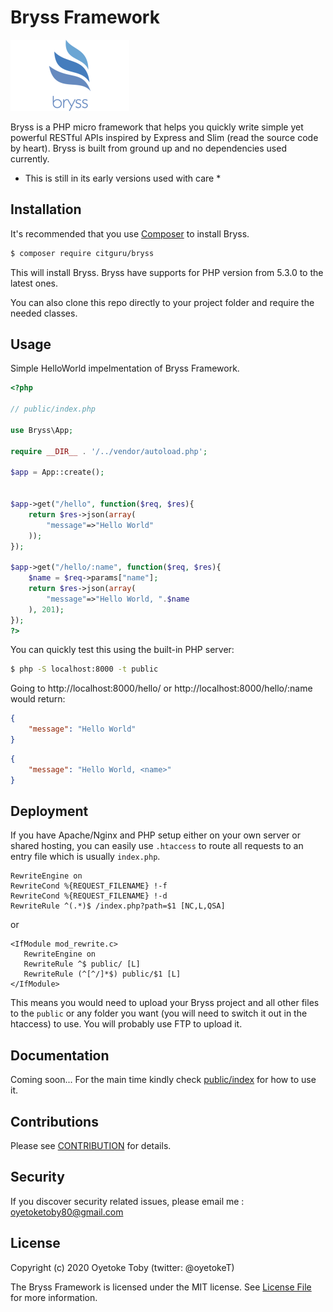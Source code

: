 # Bryss Framework

![Bryss](assets/bryss.png)

Bryss is a PHP micro framework that helps you quickly write simple yet powerful RESTful APIs inspired by Express and Slim (read the source code by heart). Bryss is built from ground up and no dependencies used currently. 

* This is still in its early versions used with care *

## Installation

It's recommended that you use [Composer](https://getcomposer.org/) to install Bryss.

```bash
$ composer require citguru/bryss
```

This will install Bryss. Bryss have supports for PHP version from 5.3.0 to the latest ones.

You can also clone this repo directly to your project folder and require the needed classes.


## Usage

Simple HelloWorld impelmentation of Bryss Framework.

```php
<?php

// public/index.php

use Bryss\App;

require __DIR__ . '/../vendor/autoload.php';

$app = App::create();


$app->get("/hello", function($req, $res){
    return $res->json(array(
        "message"=>"Hello World"
    ));
});

$app->get("/hello/:name", function($req, $res){
    $name = $req->params["name"];
    return $res->json(array(
        "message"=>"Hello World, ".$name
    ), 201);
});
?>
```

You can quickly test this using the built-in PHP server:

```bash
$ php -S localhost:8000 -t public
```

Going to http://localhost:8000/hello/ or http://localhost:8000/hello/:name would return:

```json
{
    "message": "Hello World"
}
```

```json
{
    "message": "Hello World, <name>"
}
```

## Deployment

If you have Apache/Nginx and PHP setup either on your own server or shared hosting, you can easily use `.htaccess` to route all requests to an entry file which is usually `index.php`.

```
RewriteEngine on
RewriteCond %{REQUEST_FILENAME} !-f
RewriteCond %{REQUEST_FILENAME} !-d
RewriteRule ^(.*)$ /index.php?path=$1 [NC,L,QSA]
```

or 

```
<IfModule mod_rewrite.c>
   RewriteEngine on
   RewriteRule ^$ public/ [L]
   RewriteRule (^[^/]*$) public/$1 [L]
</IfModule>
```

This means you would need to upload your Bryss project and all other files to the `public` or any folder you want (you will need to switch it out in the htaccess) to use. You will probably use FTP to upload it.

## Documentation

Coming soon... For the main time kindly check [public/index](public/index.php) for how to use it.

## Contributions

Please see [CONTRIBUTION](CONTRIBUTION.md) for details.

## Security

If you discover security related issues, please email me : oyetoketoby80@gmail.com

## License

Copyright (c) 2020 Oyetoke Toby (twitter: @oyetokeT)

The Bryss Framework is licensed under the MIT license. See [License File](LICENSE.md) for more information.
